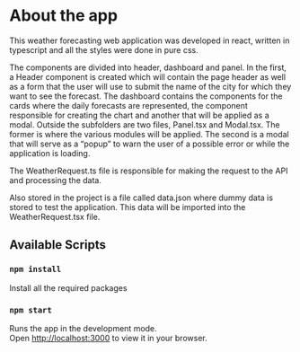 # About the app

This weather forecasting web application was developed in react, written in typescript and all the styles were done in pure css.

The components are divided into header, dashboard and panel. In the first, a Header component is created which will contain the page header as well as a form that the user will use to submit the name of the city for which they want to see the forecast. The dashboard contains the components for the cards where the daily forecasts are represented, the component responsible for creating the chart and another that will be applied as a modal. Outside the subfolders are two files, Panel.tsx and Modal.tsx. The former is where the various modules will be applied. The second is a modal that will serve as a “popup” to warn the user of a possible error or while the application is loading.

The WeatherRequest.ts file is responsible for making the request to the API and processing the data.

Also stored in the project is a file called data.json where dummy data is stored to test the application. This data will be imported into the WeatherRequest.tsx file.

## Available Scripts

### `npm install`
Install all the required packages

### `npm start`
Runs the app in the development mode.\
Open [http://localhost:3000](http://localhost:3000) to view it in your browser.
